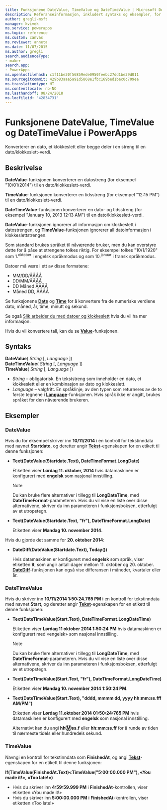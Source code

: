 ```yaml
---
title: Funksjonene DateValue, TimeValue og DateTimeValue | Microsoft Docs
description: Referanseinformasjon, inkludert syntaks og eksempler, for funksjonene DateValue, TimeValue og DateTimeValue i PowerApps
author: gregli-msft
manager: kvivek
ms.service: powerapps
ms.topic: reference
ms.custom: canvas
ms.reviewer: anneta
ms.date: 11/07/2015
ms.author: gregli
search.audienceType:
- maker
search.app:
- PowerApps
ms.openlocfilehash: c1f11be30f56859ede0950feebc27dd1be39d011
ms.sourcegitcommit: 429b83aaa5a91d5868e1fbc169bed1bac0c709ea
ms.translationtype: HT
ms.contentlocale: nb-NO
ms.lasthandoff: 08/24/2018
ms.locfileid: "42834731"
---
```

# <a name="datevalue-timevalue-and-datetimevalue-functions-in-powerapps"></a>Funksjonene DateValue, TimeValue og DateTimeValue i PowerApps
Konverterer en dato, et klokkeslett eller begge deler i en streng til en dato/klokkeslett-verdi.

## <a name="description"></a>Beskrivelse
**DateValue**-funksjonen konverterer en datostreng (for eksempel "10/01/2014") til en dato/klokkeslett-verdi.

**TimeValue**-funksjonen konverterer en tidsstreng (for eksempel "12:15 PM") til en dato/klokkeslett-verdi.

**DateTimeValue**-funksjonen konverterer en dato- og tidsstreng (for eksempel "January 10, 2013 12:13 AM") til en dato/klokkeslett-verdi.

**DateValue**-funksjonen ignorerer all informasjon om klokkeslett i datostrengen, og **TimeValue**-funksjonen ignorerer all datoinformasjon i klokkeslettstrengen.

Som standard brukes språket til nåværende bruker, men du kan overstyre dette for å påse at strengene tolkes riktig. For eksempel tolkes "10/1/1920" som 1.<sup>oktober</sup> i engelsk språkmodus og som 10.<sup>januar</sup> i fransk språkmodus.

Datoer må være i ett av disse formatene:

* MM/DD/ÅÅÅÅ
* DD/MM/ÅÅÅÅ
* DD Måned ÅÅÅÅ
* Måned DD, ÅÅÅÅ

Se funksjonene **[Date](function-date-time.md)**  og **[Time](function-date-time.md)** for å konvertere fra de numeriske verdiene dato, måned, år, time, minutt og sekund.

Se også [Slik arbeider du med datoer og klokkeslett](../show-text-dates-times.md) hvis du vil ha mer informasjon.

Hvis du vil konvertere tall, kan du se **[Value](function-value.md)**-funksjonen.

## <a name="syntax"></a>Syntaks
**DateValue**( *String* [, *Language* ])<br>**DateTimeValue**( *String* [, *Language* ])<br>**TimeValue**( *String* [, *Language* ])

* *String* – obligatorisk.  En tekststreng som inneholder en dato, et klokkeslett eller en kombinasjon av dato og klokkeslett.
* *Language* – valgfritt.  En språklinje, av den typen som returneres av de to første tegnene i **[Language](function-language.md)**-funksjonen.  Hvis språk ikke er angitt, brukes språket for den nåværende brukeren.  

## <a name="examples"></a>Eksempler
### <a name="datevalue"></a>DateValue
Hvis du for eksempel skriver inn **10/11/2014** i en kontroll for tekstinndata med navnet **Startdato**, og deretter angir **[Tekst](../controls/properties-core.md)**-egenskapen for en etikett til denne funksjonen:

* **Text(DateValue(Startdate.Text), DateTimeFormat.LongDate)**
  
    Etiketten viser **Lørdag 11. oktober, 2014** hvis datamaskinen er konfigurert med **engelsk** som nasjonal innstilling.
  
    > [!NOTE]
  > Du kan bruke flere alternativer i tillegg til **LongDateTime**, med **DateTimeFormat**-parameteren. Hvis du vil vise en liste over disse alternativene, skriver du inn parameteren i funksjonsboksen, etterfulgt av et utropstegn.
* **Text(DateValue(Startdate.Text, "fr"), DateTimeFormat.LongDate)**
  
    Etiketten viser **Mandag 10. november 2014**.

Hvis du gjorde det samme for **20. oktober 2014**:

* **DateDiff(DateValue(Startdate.Text), Today())**
  
    Hvis datamaskinen er konfigurert med **engelsk** som språk, viser etiketten **9**, som angir antall dager mellom 11. oktober og 20. oktober. **[DateDiff](function-dateadd-datediff.md)**-funksjonen kan også vise differansen i måneder, kvartaler eller år.

### <a name="datetimevalue"></a>DateTimeValue
Hvis du skriver inn **10/11/2014 1:50:24.765 PM** i en kontroll for tekstinndata med navnet **Start**, og deretter angir **[Tekst](../controls/properties-core.md)**-egenskapen for en etikett til denne funksjonen:

* **Text(DateTimeValue(Start.Text), DateTimeFormat.LongDateTime)**
  
    Etiketten viser **Lørdag 11 oktober 2014 1:50:24 PM** hvis datamaskinen er konfigurert med «engelsk» som nasjonal innstilling.
  
    > [!NOTE]
  > Du kan bruke flere alternativer i tillegg til **LongDateTime**, med **DateTimeFormat**-parameteren. Hvis du vil vise en liste over disse alternativene, skriver du inn parameteren i funksjonsboksen, etterfulgt av et utropstegn.
* **Text(DateTimeValue(Start.Text, "fr"), DateTimeFormat.LongDateTime)**
  
    Etiketten viser **Mandag 10. november 2014 1:50:24 PM**.
* **Text(DateTimeValue(Start.Text), "dddd, mmmm dd, yyyy hh:mm:ss.fff AM/PM")**
  
    Etiketten viser **Lørdag 11.oktober 2014 01:50:24:765 PM** hvis datamaskinen er konfigurert med **engelsk** som nasjonal innstilling.
  
    Alternativt kan du angi **hh:m:ss.f** eller **hh:mm:ss.ff** for å runde av tiden til nærmeste tidels eller hundredels sekund.

### <a name="timevalue"></a>TimeValue
Navngi en kontroll for tekstinndata som **FinishedAt**, og angi **[Tekst](../controls/properties-core.md)**-egenskapen for en etikett til denne funksjonen:

**If(TimeValue(FinishedAt.Text)<TimeValue("5:00:00.000 PM"), «You made it!», «Too late!»)**

* Hvis du skriver inn **4:59:59.999 PM** i **FinishedAt**-kontrollen, viser etiketten «You made it!»
* Hvis du skriver inn **5:00:00.000 PM** i **FinishedAt**-kontrollen, viser etiketten «Too late!»

